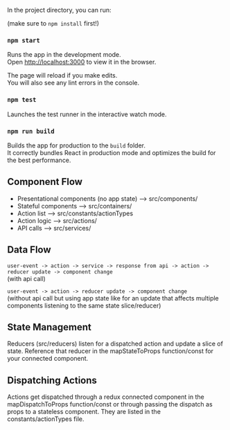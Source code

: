 
In the project directory, you can run:

(make sure to `npm install` first!)

### `npm start`

Runs the app in the development mode.<br>
Open [http://localhost:3000](http://localhost:3000) to view it in the browser.

The page will reload if you make edits.<br>
You will also see any lint errors in the console.

### `npm test`

Launches the test runner in the interactive watch mode.<br>

### `npm run build`

Builds the app for production to the `build` folder.<br>
It correctly bundles React in production mode and optimizes the build for the best performance.

## Component Flow

* Presentational components (no app state) --> src/components/
* Stateful components --> src/containers/
* Action list --> src/constants/actionTypes
* Action logic --> src/actions/
* API calls --> src/services/

## Data Flow

`user-event -> action -> service -> response from api -> action -> reducer update -> component change`<br/>
(with api call)


`user-event -> action -> reducer update -> component change`<br/>
(without api call but using app state like for an update that affects multiple components listening to the same state slice/reducer)

## State Management

Reducers (src/reducers) listen for a dispatched action and update a slice of state. Reference that reducer in the mapStateToProps function/const for your connected component.

## Dispatching Actions

Actions get dispatched through a redux connected component in the mapDispatchToProps function/const or through passing the dispatch as props to a stateless component. They are listed in the constants/actionTypes file.
